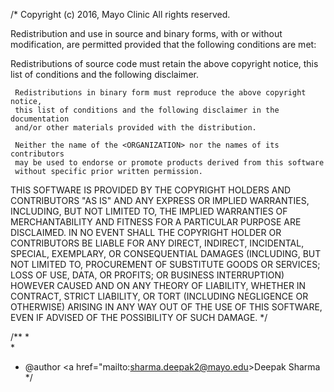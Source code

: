 
/*
 Copyright (c) 2016, Mayo Clinic
 All rights reserved.

 Redistribution and use in source and binary forms, with or without modification,
 are permitted provided that the following conditions are met:

 Redistributions of source code must retain the above copyright notice, this
     list of conditions and the following disclaimer.

     Redistributions in binary form must reproduce the above copyright notice,
     this list of conditions and the following disclaimer in the documentation
     and/or other materials provided with the distribution.

     Neither the name of the <ORGANIZATION> nor the names of its contributors
     may be used to endorse or promote products derived from this software
     without specific prior written permission.

 THIS SOFTWARE IS PROVIDED BY THE COPYRIGHT HOLDERS AND CONTRIBUTORS "AS IS" AND
 ANY EXPRESS OR IMPLIED WARRANTIES, INCLUDING, BUT NOT LIMITED TO, THE IMPLIED
 WARRANTIES OF MERCHANTABILITY AND FITNESS FOR A PARTICULAR PURPOSE ARE DISCLAIMED.
 IN NO EVENT SHALL THE COPYRIGHT HOLDER OR CONTRIBUTORS BE LIABLE FOR ANY DIRECT,
 INDIRECT, INCIDENTAL, SPECIAL, EXEMPLARY, OR CONSEQUENTIAL DAMAGES (INCLUDING,
 BUT NOT LIMITED TO, PROCUREMENT OF SUBSTITUTE GOODS OR SERVICES; LOSS OF USE,
 DATA, OR PROFITS; OR BUSINESS INTERRUPTION) HOWEVER CAUSED AND ON ANY THEORY OF
 LIABILITY, WHETHER IN CONTRACT, STRICT LIABILITY, OR TORT (INCLUDING NEGLIGENCE
 OR OTHERWISE) ARISING IN ANY WAY OUT OF THE USE OF THIS SOFTWARE, EVEN IF ADVISED
 OF THE POSSIBILITY OF SUCH DAMAGE.
*/

/**
 *  
 *
 * @author <a href="mailto:sharma.deepak2@mayo.edu>Deepak Sharma</a>
 */